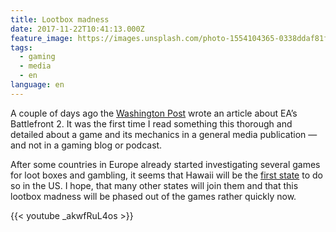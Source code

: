 ```yaml
---
title: Lootbox madness
date: 2017-11-22T10:41:13.000Z
feature_image: https://images.unsplash.com/photo-1554104365-0338ddaf81f4
tags:
  - gaming
  - media
  - en
language: en
---
```


A couple of days ago the [Washington Post](https://www.washingtonpost.com/news/comic-riffs/wp/2017/11/18/how-a-star-wars-video-game-faced-charges-that-it-was-promoting-gambling/) wrote an article about EA’s Battlefront 2. It was the first time I read something this thorough and detailed about a game and its mechanics in a general media publication — and not in a gaming blog or podcast.

After some countries in Europe already started investigating several games for loot boxes and gambling, it seems that Hawaii will be the [first state](https://kotaku.com/hawaii-wants-to-fight-the-predatory-behavior-of-loot-1820664617) to do so in the US. I hope, that many other states will join them and that this lootbox madness will be phased out of the games rather quickly now.

{{< youtube _akwfRuL4os >}}
